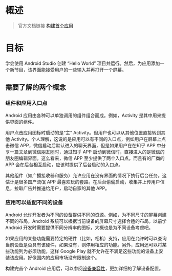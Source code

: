 # 概述

> 官方文档链接 [构建首个应用](https://developer.android.google.cn/training/basics/firstapp/)

# 目标

学会使用 Android Studio 创建 “Hello World” 项目并运行。然后，为应用添加一个新节目，该界面能接受用户的一些输入并再打开一个屏幕。

## 需要了解的两个概念

### 组件和应用入口点

Android 应用由各种可以单独调用的组件组合而成。例如，Activity 是其中用来提供界面的组件。

用户点击应用图标时启动的是“主” Activity。但用户也可以从其他位置直接转到其他 Activity。个人理解，这说的是应用可以有不同的入口点，例如用户在屏幕上点击微信 APP，微信启动后默认进入的聊天界面，但是如果用户在在知乎 APP 中分享一篇文章到微信朋友圈时，通过知乎 APP 启动到微信时，直接进入的是微信的朋友圈编辑界面。这么看来，微信 APP 至少提供了两个入口点。而且有的厂商的 APP 会在后台相互启动，应该时提供了后台启动的入口点。

其他组件（如广播接收器和服务）允许应用在没有界面的情况下执行后台任务。这估计是很多国产流氓 APP 最喜欢玩的套路。在后台偷偷启动，收集并上传用户信息，拉取广告并推送给用户，启动自家的其他 APP。

### 应用可以适配不同的设备

Android 允许开发者为不同的设备提供不同的资源。例如，为不同尺寸的屏幕创建不同的布局，Android 系统可以根据当前设备的屏幕尺寸选择合适的布局。以前学 Android 开发时需要提供不同分辨率的图标，大概也是为不同设备考虑吧。

如果应用的某些功能需要特定的硬件（比如，相机）支持，应用在允许时可以查询当前设备是否具有该硬件，如果没有，则停用相应的功能。另外，应用还可以将某些功能列为必须功能，这样 Google Play 就不允许在不满足这些功能的设备上安装该应用。好像国内的应用市场没有限制这个。

构建完首个 Android 应用后，可以参阅[设备兼容性](https://developer.android.google.cn/guide/practices/compatibility.html)，更加详细的了解设备配置。

